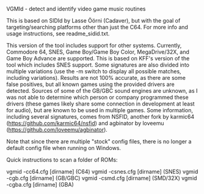 VGMId - detect and identify video game music routines

This is based on SIDId by Lasse Öörni (Cadaver), but with the goal of targeting/searching platforms other than just the C64. For more info and usage instructions, see readme_sidid.txt.

This version of the tool includes support for other systems. Currently, Commodore 64, SNES, Game Boy/Game Boy Color, MegaDrive/32X, and Game Boy Advance are supported. This is based on KFF's version of the tool which includes SNES support. Some signatures are also divided into multiple variations (use the -m switch to display all possible matches, including variations). Results are not 100% accurate, as there are some false positives, but all known games using the provided drivers are detected. Sources of some of the GB/GBC sound engines are unknown, as I was not able to determine which person or company programmed these drivers (these games likely share some connection in development at least for audio), but are known to be used in multiple games.
Some information, including several signatures, comes from NSFID, another fork by karmic64 (https://github.com/karmic64/nsfid) and agbinator by loveemu (https://github.com/loveemu/agbinator).

Note that since there are multiple "stock" config files, there is no longer a default config file when running on Windows.

Quick instructions to scan a folder of ROMs:

vgmid -cc64.cfg [dirname] (C64)
vgmid -csnes.cfg [dirname] (SNES)
vgmid -cgb.cfg [dirname] (GB/GBC)
vgmid -csmd.cfg [dirname] (SMD/32X)
vgmid -cgba.cfg [dirname] (GBA)
